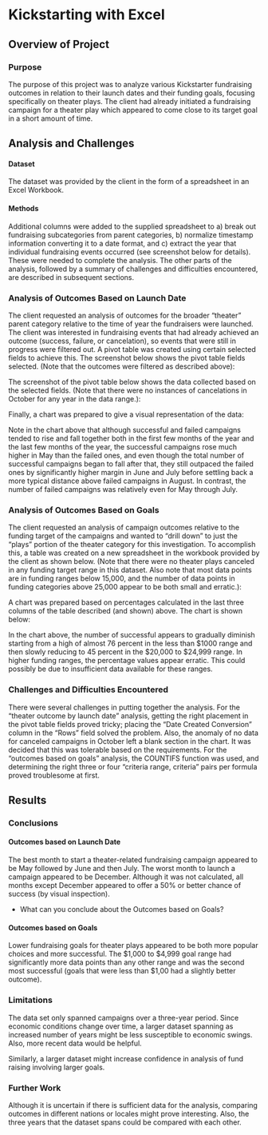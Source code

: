 # Kickstarting with Excel

## Overview of Project

### Purpose

The purpose of this project was to analyze various Kickstarter fundraising outcomes in relation to their launch dates and their funding goals, focusing specifically on theater plays. The client had already initiated a fundraising campaign for a theater play which appeared to come close to its target goal in a short amount of time.

## Analysis and Challenges

#### Dataset

The dataset was provided by the client in the form of a spreadsheet in an Excel Workbook.

#### Methods

Additional columns were added to the supplied spreadsheet to a) break out fundraising subcategories from parent categories, b) normalize timestamp information converting it to a date format, and c) extract the year that individual fundraising events occurred (see screenshot below for details). These were needed to complete the analysis. The other parts of the analysis, followed by a summary of challenges and difficulties encountered, are described in subsequent sections.

<insert screenshot of columns added>

### Analysis of Outcomes Based on Launch Date

The client requested an analysis of outcomes for the broader “theater” parent category relative to the time of year the fundraisers were launched. The client was interested in fundraising events that had already achieved an outcome (success, failure, or cancelation), so events that were still in progress were filtered out. A pivot table was created using certain selected fields to achieve this.  The screenshot below shows the pivot table fields selected. (Note that the outcomes were filtered as described above):

<insert pivot table field screenshot here>

The screenshot of the pivot table below shows the data collected based on the selected fields. (Note that there were no instances of cancelations in October for any year in the data range.):

<insert pivot table screenshot here>

Finally, a chart was prepared to give a visual representation of the data:

<insert Theater Outcomes by Launch Date here>

Note in the chart above that although successful and failed campaigns tended to rise and fall together both in the first few months of the year and the last few months of the year, the successful campaigns rose much higher in May than the failed ones, and even though the total number of successful campaigns began to fall after that, they still outpaced the failed ones by significantly higher margin in June and July before settling back a more typical distance above failed campaigns in August. In contrast, the number of failed campaigns was relatively even for May through July.

### Analysis of Outcomes Based on Goals

The client requested an analysis of campaign outcomes relative to the funding target of the campaigns and wanted to “drill down” to just the “plays” portion of the theater category for this investigation. To accomplish this, a table was created on a new spreadsheet in the workbook provided by the client as shown below. (Note that there were no theater plays canceled in any funding target range in this dataset. Also note that most data points are in funding ranges below 15,000, and the number of data points in funding categories above 25,000 appear to be both small and erratic.):

<insert Outcomes Based on Goals table here>

A chart was prepared based on percentages calculated in the last three columns of the table described (and shown) above. The chart is shown below:

<insert Outcomes Based on Goals chart here>

In the chart above, the number of successful appears to gradually diminish starting from a high of almost 76 percent in the less than $1000 range and then slowly reducing to 45 percent in the $20,000 to $24,999 range. In higher funding ranges, the percentage values appear erratic. This could possibly be due to insufficient data available for these ranges.


### Challenges and Difficulties Encountered

There were several challenges in putting together the analysis. For the “theater outcome by launch date” analysis, getting the right placement in the pivot table fields proved tricky; placing the “Date Created Conversion” column in the “Rows” field solved the problem. Also, the anomaly of no data for canceled campaigns in October left a blank section in the chart. It was decided that this was tolerable based on the requirements. For the “outcomes based on goals” analysis, the COUNTIFS function was used, and determining the right three or four “criteria range, criteria” pairs per formula proved troublesome at first.

## Results

### Conclusions

#### Outcomes based on Launch Date

The best month to start a theater-related fundraising campaign appeared to be May followed by June and then July. The worst month to launch a campaign appeared to be December. Although it was not calculated, all months except December appeared to offer a 50% or better chance of success (by visual inspection).

- What can you conclude about the Outcomes based on Goals?

#### Outcomes based on Goals

Lower fundraising goals for theater plays appeared to be both more popular choices and more successful. The $1,000 to $4,999 goal range had significantly more data points than any other range and was the second most successful (goals that were less than $1,00 had a slightly better outcome).

### Limitations

The data set only spanned campaigns over a three-year period. Since economic conditions change over time, a larger dataset spanning as increased number of years might be less susceptible to economic swings. Also, more recent data would be helpful.

Similarly, a larger dataset might increase confidence in analysis of fund raising involving larger goals.


### Further Work

Although it is uncertain if there is sufficient data for the analysis, comparing outcomes in different nations or locales might prove interesting. Also, the three years that the dataset spans could be compared with each other.




